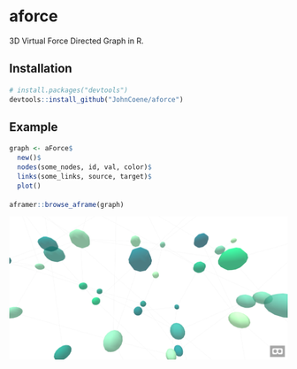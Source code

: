 # aforce

3D Virtual Force Directed Graph in R.

## Installation

``` r
# install.packages("devtools")
devtools::install_github("JohnCoene/aforce")
```

## Example

``` r
graph <- aForce$
  new()$
  nodes(some_nodes, id, val, color)$
  links(some_links, source, target)$
  plot()

aframer::browse_aframe(graph)
```

![output](aforce.png)
